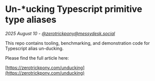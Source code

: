 # Un-*ucking Typescript primitive type aliases
*2025 August 10 - [@zerotrickpony@messydesk.social](https://messydesk.social/@zerotrickpony)*

This repo contains tooling, benchmarking, and demonstration code for Typescript alias un-ducking.

Please find the full article here:

[https://zerotrickpony.com/unducking](https://zerotrickpony.com/unducking)

